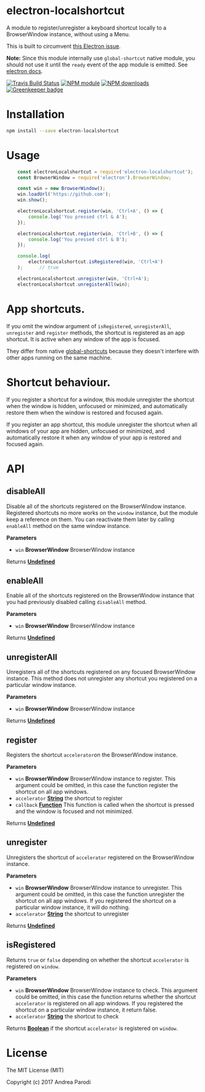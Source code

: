 # electron-localshortcut

A module to register/unregister a keyboard shortcut
locally to a BrowserWindow instance, without using a Menu.

This is built to circumvent [this Electron issue](https://github.com/atom/electron/issues/1334).

**Note:** Since this module internally use `global-shortcut` native module, you should not use it until the `ready` event of the app module is emitted. See [electron docs](http://electron.atom.io/docs/latest/api/global-shortcut/).

[![Travis Build Status](https://img.shields.io/travis/parro-it/electron-localshortcut/master.svg)](http://travis-ci.org/parro-it/electron-localshortcut)
[![NPM module](https://img.shields.io/npm/v/electron-localshortcut.svg)](https://npmjs.org/package/electron-localshortcut)
[![NPM downloads](https://img.shields.io/npm/dt/electron-localshortcut.svg)](https://npmjs.org/package/electron-localshortcut)
[![Greenkeeper badge](https://badges.greenkeeper.io/parro-it/electron-localshortcut.svg)](https://greenkeeper.io/)

# Installation

```bash
npm install --save electron-localshortcut
```

# Usage

```javascript
	const electronLocalshortcut = require('electron-localshortcut');
	const BrowserWindow = require('electron').BrowserWindow;

	const win = new BrowserWindow();
	win.loadUrl('https://github.com');
	win.show();

	electronLocalshortcut.register(win, 'Ctrl+A', () => {
		console.log('You pressed ctrl & A');
	});

	electronLocalshortcut.register(win, 'Ctrl+B', () => {
		console.log('You pressed ctrl & B');
	});

	console.log(
		electronLocalshortcut.isRegistered(win, 'Ctrl+A')
	);      // true

	electronLocalshortcut.unregister(win, 'Ctrl+A');
	electronLocalshortcut.unregisterAll(win);
```

# App shortcuts.

If you omit the window argument of `isRegistered`, `unregisterAll`, `unregister` and `register` methods, the shortcut is registered as an app shortcut.
It is active when any window of the app is focused.

They differ from native [global-shortcuts](https://github.com/atom/electron/blob/master/docs/api/global-shortcut.md) because they doesn't interfere with other apps running on the same machine.

# Shortcut behaviour.

If you register a shortcut for a window, this module unregister the shortcut when the window is hidden, unfocused or minimized, and automatically restore them when the window is restored and focused again.

If you register an app shortcut, this module unregister the shortcut when all windows of your app are hidden, unfocused or minimized, and automatically restore it when any window of your app is restored and focused again.


# API

<!-- Generated by documentation.js. Update this documentation by updating the source code. -->

## disableAll

Disable all of the shortcuts registered on the BrowserWindow instance.
Registered shortcuts no more works on the `window` instance, but the module keep a reference on them. You can reactivate them later by calling `enableAll` method on the same window instance.

**Parameters**

-   `win` **BrowserWindow** BrowserWindow instance

Returns **[Undefined](https://developer.mozilla.org/en-US/docs/Web/JavaScript/Reference/Global_Objects/undefined)**

## enableAll

Enable all of the shortcuts registered on the BrowserWindow instance that you had previously disabled calling `disableAll` method.

**Parameters**

-   `win` **BrowserWindow** BrowserWindow instance

Returns **[Undefined](https://developer.mozilla.org/en-US/docs/Web/JavaScript/Reference/Global_Objects/undefined)**

## unregisterAll

Unregisters all of the shortcuts registered on any focused BrowserWindow instance. This method does not unregister any shortcut you registered on a particular window instance.

**Parameters**

-   `win` **BrowserWindow** BrowserWindow instance

Returns **[Undefined](https://developer.mozilla.org/en-US/docs/Web/JavaScript/Reference/Global_Objects/undefined)**

## register

Registers the shortcut `accelerator`on the BrowserWindow instance.

**Parameters**

-   `win` **BrowserWindow** BrowserWindow instance to register. This argument could be omitted, in this case the function register the shortcut on all app windows.
-   `accelerator` **[String](https://developer.mozilla.org/en-US/docs/Web/JavaScript/Reference/Global_Objects/String)** the shortcut to register
-   `callback` **[Function](https://developer.mozilla.org/en-US/docs/Web/JavaScript/Reference/Statements/function)** This function is called when the shortcut is pressed and the window is focused and not minimized.

Returns **[Undefined](https://developer.mozilla.org/en-US/docs/Web/JavaScript/Reference/Global_Objects/undefined)**

## unregister

Unregisters the shortcut of `accelerator` registered on the BrowserWindow instance.

**Parameters**

-   `win` **BrowserWindow** BrowserWindow instance to unregister. This argument could be omitted, in this case the function unregister the shortcut on all app windows. If you registered the shortcut on a particular window instance, it will do nothing.
-   `accelerator` **[String](https://developer.mozilla.org/en-US/docs/Web/JavaScript/Reference/Global_Objects/String)** the shortcut to unregister

Returns **[Undefined](https://developer.mozilla.org/en-US/docs/Web/JavaScript/Reference/Global_Objects/undefined)**

## isRegistered

Returns `true` or `false` depending on whether the shortcut `accelerator` is
registered on `window`.

**Parameters**

-   `win` **BrowserWindow** BrowserWindow instance to check. This argument could be omitted, in this case the function returns whether the shortcut `accelerator` is registered on all app windows. If you registered the shortcut on a particular window instance, it return false.
-   `accelerator` **[String](https://developer.mozilla.org/en-US/docs/Web/JavaScript/Reference/Global_Objects/String)** the shortcut to check

Returns **[Boolean](https://developer.mozilla.org/en-US/docs/Web/JavaScript/Reference/Global_Objects/Boolean)** if the shortcut `accelerator` is registered on `window`.

# License

The MIT License (MIT)

Copyright (c) 2017 Andrea Parodi
